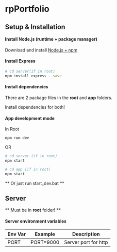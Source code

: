 # rpPortfolio

## Setup & Installation 

#### Install Node.js (runtime + package manager)
Download and install [Node.js + npm](https://nodejs.org/en/)

#### Install Express
```bash
# cd server(if in root)
npm install express --save 
```
#### Install dependencies  
There are 2 package files in the __root__ and __app__ folders. 

Install dependencies for both! 

#### App development mode
In Root
```bash
npm run dev
```
OR
```bash
# cd server (if in root)
npm start
```
```bash
# cd app (if in root)
npm start
```

** Or just run start_dev.bat **

## Server
\*\* Must be in __root__ folder! \*\*

#### Server environment variables
| Env Var      | Example         | Description                         |
|--------------|-----------------|-------------------------------------|
| PORT         | PORT=9000       | Server port for http |